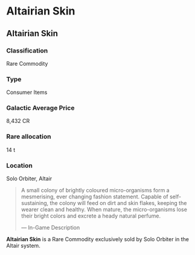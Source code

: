 # Altairian Skin
## Altairian Skin

### Classification

Rare Commodity

### Type

Consumer Items

### Galactic Average Price

8,432 CR

### Rare allocation

14 t

### Location

Solo Orbiter, Altair

> 
> 
> A small colony of brightly coloured micro-organisms form a mesmerising, ever changing fashion statement. Capable of self-sustaining, the colony will feed on dirt and skin flakes, keeping the wearer clean and healthy. When mature, the micro-organisms lose their bright colors and excrete a heady natural perfume.
> 
> 
> — In-Game Description
> 

**Altairian Skin** is a Rare Commodity exclusively sold by Solo Orbiter in the Altair system.